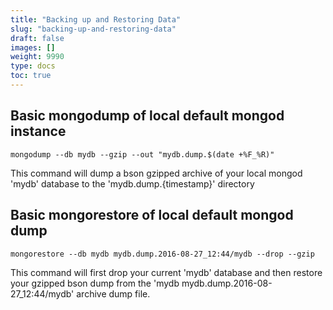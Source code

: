 ```yaml
---
title: "Backing up and Restoring Data"
slug: "backing-up-and-restoring-data"
draft: false
images: []
weight: 9990
type: docs
toc: true
---
```


## Basic mongodump of local default mongod instance
    mongodump --db mydb --gzip --out "mydb.dump.$(date +%F_%R)"

This command will dump a bson gzipped archive of your local mongod 'mydb' database to the 'mydb.dump.{timestamp}' directory

## Basic mongorestore of local default mongod dump
    mongorestore --db mydb mydb.dump.2016-08-27_12:44/mydb --drop --gzip

This command will first drop your current 'mydb' database and then restore your gzipped bson dump from the 'mydb mydb.dump.2016-08-27_12:44/mydb' archive dump file.


